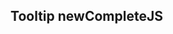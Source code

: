 <h2>Tooltip new<span class="status complete">Complete</span><span class="status complete">JS</span></h2>
<style>
#tooltip-2 .sample{
	padding-top:60px;
}
</style>
